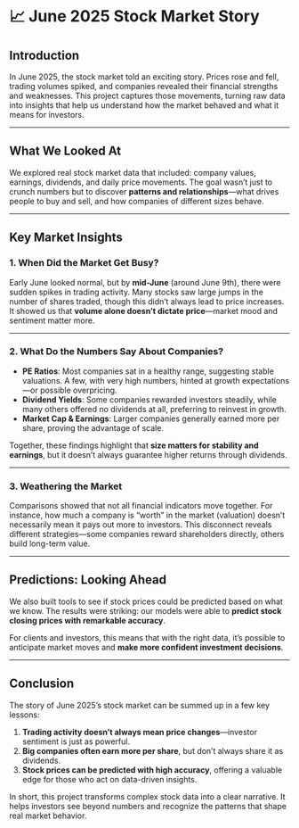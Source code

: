 # 📈 June 2025 Stock Market Story  

## Introduction  
In June 2025, the stock market told an exciting story. Prices rose and fell, trading volumes spiked, and companies revealed their financial strengths and weaknesses. This project captures those movements, turning raw data into insights that help us understand how the market behaved and what it means for investors.  

---

## What We Looked At  
We explored real stock market data that included: company values, earnings, dividends, and daily price movements. The goal wasn’t just to crunch numbers but to discover **patterns and relationships**—what drives people to buy and sell, and how companies of different sizes behave.  

---

## Key Market Insights  

### 1. When Did the Market Get Busy?  
Early June looked normal, but by **mid-June** (around June 9th), there were sudden spikes in trading activity. Many stocks saw large jumps in the number of shares traded, though this didn’t always lead to price increases. It showed us that **volume alone doesn’t dictate price**—market mood and sentiment matter more.  

---

### 2. What Do the Numbers Say About Companies?  
- **PE Ratios**: Most companies sat in a healthy range, suggesting stable valuations. A few, with very high numbers, hinted at growth expectations—or possible overpricing.  
- **Dividend Yields**: Some companies rewarded investors steadily, while many others offered no dividends at all, preferring to reinvest in growth.  
- **Market Cap & Earnings**: Larger companies generally earned more per share, proving the advantage of scale.  

Together, these findings highlight that **size matters for stability and earnings**, but it doesn’t always guarantee higher returns through dividends.  

---

### 3. Weathering the Market  
Comparisons showed that not all financial indicators move together. For instance, how much a company is “worth” in the market (valuation) doesn’t necessarily mean it pays out more to investors. This disconnect reveals different strategies—some companies reward shareholders directly, others build long-term value.  

---

## Predictions: Looking Ahead  
We also built tools to see if stock prices could be predicted based on what we know. The results were striking: our models were able to **predict stock closing prices with remarkable accuracy**.  

For clients and investors, this means that with the right data, it’s possible to anticipate market moves and **make more confident investment decisions**.  

---

## Conclusion  
The story of June 2025’s stock market can be summed up in a few key lessons:  

1. **Trading activity doesn’t always mean price changes**—investor sentiment is just as powerful.  
2. **Big companies often earn more per share**, but don’t always share it as dividends.  
3. **Stock prices can be predicted with high accuracy**, offering a valuable edge for those who act on data-driven insights.  

In short, this project transforms complex stock data into a clear narrative. It helps investors see beyond numbers and recognize the patterns that shape real market behavior.  